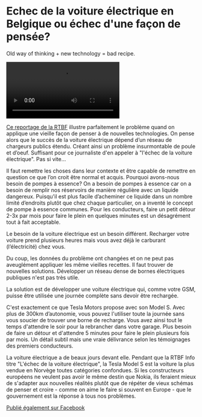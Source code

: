 # Echec de la voiture électrique en Belgique ou échec d'une façon de pensée?

Old way of thinking + new technology = bad recipe.

<video src="http://podvideo.prd.rtbf.be/redirect/rtbf_vod/folder-11407/copy-32/5785908.mp4" controls></video>

[Ce reportage de la RTBF](http://www.rtbf.be/video/detail_l-echec-de-la-voiture-electrique?id=1869737) illustre parfaitement le problème quand on applique une vieille façon de penser à de nouvelles technologies. On pense alors que le succès de la voiture électrique dépend d’un réseau de chargeurs publics étendu. Créant ainsi un problème insurmontable de poule et d’oeuf. Suffisant pour ce journaliste d'en appeler à "l'échec de la voiture électrique". Pas si vite... 

Il faut remettre les choses dans leur contexte et être capable de remettre en question ce que l’on croit être normal et acquis. Pourquoi avons-nous besoin de pompes à essence? On a besoin de pompes à essence car on a besoin de remplir nos réservoirs de manière régulière avec un liquide dangereux. Puisqu'il est plus facile d’acheminer ce liquide dans un nombre limité d’endroits plutôt que chez chaque particulier, on a inventé le concept de pompe à essence communes. Pour les conducteurs, faire un petit détour 2-3x par mois pour faire le plein en quelques minutes est un désagrément tout à fait acceptable.

Le besoin de la voiture électrique est un besoin différent. Recharger votre voiture prend plusieurs heures mais vous avez déjà le carburant (l’électricité) chez vous.

Du coup, les données du problème ont changées et on ne peut pas aveuglément appliquer les même vieilles recettes. Il faut trouver de nouvelles solutions. Développer un réseau dense de bornes électriques publiques n'est pas très utile. 

La solution est de développer une voiture électrique qui, comme votre GSM, puisse être utilisée une journée complète sans devoir être rechargée.

C'est exactement ce que Tesla Motors propose avec son Model S. Avec plus de 300km d’autonomie, vous pouvez l'utiliser toute la journée sans vous soucier de trouver une borne de recharge. Vous avez ainsi tout le temps d'attendre le soir pour la rebrancher dans votre garage. Plus besoin de faire un détour et d'attendre 5 minutes pour faire le plein plusieurs fois par mois. Un détail subtil mais une vraie délivrance selon les témoignages des premiers conducteurs.

La voiture électrique a de beaux jours devant elle. Pendant que la RTBF Info titre "L'échec de la voiture électrique", la Tesla Model S est la voiture la plus vendue en Norvège toutes catégories confondues. Si les constructeurs européens ne veulent pas avoir le même destin que Nokia, ils feraient mieux de s'adapter aux nouvelles réalités plutôt que de répéter de vieux schémas de penser et croire - comme on aime le faire si souvent en Europe - que le gouvernement est la réponse à tous nos problèmes.

[Publié également sur Facebook](https://www.facebook.com/xdamman/posts/10151658575431106) 